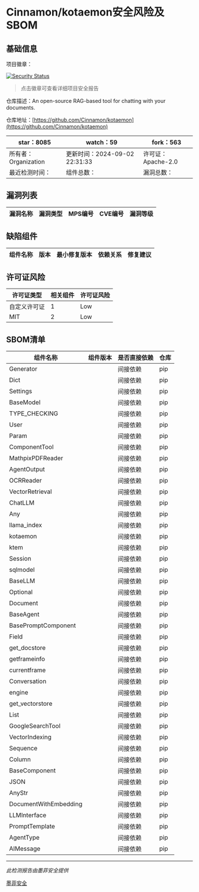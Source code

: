 # Cinnamon/kotaemon安全风险及SBOM

## 基础信息

项目徽章：

[![Security Status](https://www.murphysec.com/platform3/v31/badge/1830674829686194176.svg)](https://www.murphysec.com/console/report/1829226016928645120/1830674829686194176)

> 点击徽章可查看详细项目安全报告

仓库描述：An open-source RAG-based tool for chatting with your documents.

仓库地址：[https://github.com/Cinnamon/kotaemon](https://github.com/Cinnamon/kotaemon)

| star：8085 | watch：59 | fork：563 |
| ----------- | -------------- | ------------ |
| 所有者：Organization | 更新时间：2024-09-02 22:31:33 | 许可证：Apache-2.0 |
| 最近检测时间： | 组件总数： | 漏洞总数： |




## 漏洞列表

| 漏洞名称 | 漏洞类型 | MPS编号 | CVE编号 | 漏洞等级 |
| ------- | ------ | ------- | ------ | ----- |





## 缺陷组件

| 组件名称 | 版本 | 最小修复版本 | 依赖关系 | 修复建议 |
| -------- | ---- | ------------ | -------- | -------- |





## 许可证风险

| 许可证类型 | 相关组件 | 许可证风险 |
| ---------- | -------- | ---------- |
|自定义许可证|1|Low|
|MIT|2|Low|




## SBOM清单

| 组件名称 | 组件版本 | 是否直接依赖 | 仓库 |
| -------- | -------- | ------------ | ---- |
|Generator||间接依赖|pip|
|Dict||间接依赖|pip|
|Settings||间接依赖|pip|
|BaseModel||间接依赖|pip|
|TYPE_CHECKING||间接依赖|pip|
|User||间接依赖|pip|
|Param||间接依赖|pip|
|ComponentTool||间接依赖|pip|
|MathpixPDFReader||间接依赖|pip|
|AgentOutput||间接依赖|pip|
|OCRReader||间接依赖|pip|
|VectorRetrieval||间接依赖|pip|
|ChatLLM||间接依赖|pip|
|Any||间接依赖|pip|
|llama_index||间接依赖|pip|
|kotaemon||间接依赖|pip|
|ktem||间接依赖|pip|
|Session||间接依赖|pip|
|sqlmodel||间接依赖|pip|
|BaseLLM||间接依赖|pip|
|Optional||间接依赖|pip|
|Document||间接依赖|pip|
|BaseAgent||间接依赖|pip|
|BasePromptComponent||间接依赖|pip|
|Field||间接依赖|pip|
|get_docstore||间接依赖|pip|
|getframeinfo||间接依赖|pip|
|currentframe||间接依赖|pip|
|Conversation||间接依赖|pip|
|engine||间接依赖|pip|
|get_vectorstore||间接依赖|pip|
|List||间接依赖|pip|
|GoogleSearchTool||间接依赖|pip|
|VectorIndexing||间接依赖|pip|
|Sequence||间接依赖|pip|
|Column||间接依赖|pip|
|BaseComponent||间接依赖|pip|
|JSON||间接依赖|pip|
|AnyStr||间接依赖|pip|
|DocumentWithEmbedding||间接依赖|pip|
|LLMInterface||间接依赖|pip|
|PromptTemplate||间接依赖|pip|
|AgentType||间接依赖|pip|
|AIMessage||间接依赖|pip|


------

*此检测报告由墨菲安全提供*

[墨菲安全](www.murphysec.com)